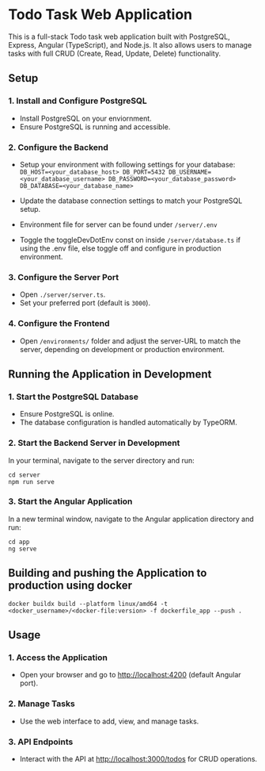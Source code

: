 # Todo Task Web Application

This is a full-stack Todo task web application built with PostgreSQL, Express, Angular (TypeScript), and Node.js. 
It also allows users to manage tasks with full CRUD (Create, Read, Update, Delete) functionality.

## Setup

### 1. Install and Configure PostgreSQL

- Install PostgreSQL on your enviornment.
- Ensure PostgreSQL is running and accessible.

### 2. Configure the Backend

- Setup your environment with following settings for your database:
`DB_HOST=<your_database_host>
DB_PORT=5432
DB_USERNAME=<your_database_username>
DB_PASSWORD=<your_database_password>
DB_DATABASE=<your_database_name>`

- Update the database connection settings to match your PostgreSQL setup.
- Environment file for server can be found under `/server/.env`
- Toggle the toggleDevDotEnv const on inside `/server/database.ts` if using the .env file,
  else toggle off and configure in production environment.

### 3. Configure the Server Port

- Open `./server/server.ts`.
- Set your preferred port (default is `3000`).

### 4. Configure the Frontend
- Open `/environments/` folder and adjust the server-URL to match the server, depending on development or production environment.

## Running the Application in Development

### 1. Start the PostgreSQL Database

- Ensure PostgreSQL is online.
- The database configuration is handled automatically by TypeORM.

### 2. Start the Backend Server in Development

In your terminal, navigate to the server directory and run:

    cd server
    npm run serve

### 3. Start the Angular Application

In a new terminal window, navigate to the Angular application directory and run:

    cd app
    ng serve


## Building and pushing the Application to production using docker

`docker buildx build --platform linux/amd64 -t <docker_username>/<docker-file:version> -f dockerfile_app --push . `


## Usage

### 1. Access the Application

- Open your browser and go to [http://localhost:4200](http://localhost:4200) (default Angular port).

### 2. Manage Tasks

- Use the web interface to add, view, and manage tasks.

### 3. API Endpoints

- Interact with the API at [http://localhost:3000/todos](http://localhost:3000/todos) for CRUD operations.
